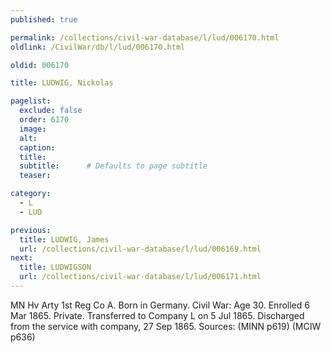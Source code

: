 ```yaml
---
published: true

permalink: /collections/civil-war-database/l/lud/006170.html
oldlink: /CivilWar/db/l/lud/006170.html

oldid: 006170

title: LUDWIG, Nickolas

pagelist:
  exclude: false
  order: 6170
  image: 
  alt:
  caption:
  title:
  subtitle:      # Defaults to page subtitle
  teaser:

category: 
  - L 
  - LUD

previous:
  title: LUDWIG, James
  url: /collections/civil-war-database/l/lud/006169.html  
next:
  title: LUDWIGSON
  url: /collections/civil-war-database/l/lud/006171.html   
---
```

MN Hv Arty 1st Reg Co A. Born in Germany. Civil War: Age 30. Enrolled 6 Mar 1865. Private. Transferred to Company L on 5 Jul 1865. Discharged from the service with company, 27 Sep 1865. Sources: (MINN p619) (MCIW p636)